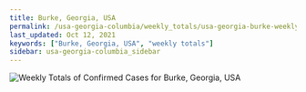 ```yaml
---
title: Burke, Georgia, USA
permalink: /usa-georgia-columbia/weekly_totals/usa-georgia-burke-weekly_totals.html
last_updated: Oct 12, 2021
keywords: ["Burke, Georgia, USA", "weekly totals"]
sidebar: usa-georgia-columbia_sidebar
---
```


![Weekly Totals of Confirmed Cases for Burke, Georgia, USA](/covid_tracker/images/graphs/usa-georgia-burke-weekly_totals_graph.png)
